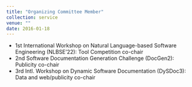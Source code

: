 ```yaml
---
title: "Organizing Committee Member"
collection: service
venue: ""
date: 2016-01-18
---
```


* 1st International Workshop on Natural Language-based Software Engineering (NLBSE’22): Tool Competition co-chair
* 2nd Software Documentation Generation Challenge (DocGen2): Publicity co-chair
* 3rd Intl. Workshop on Dynamic Software Documentation (DySDoc3): Data and web/publicity co-chair
